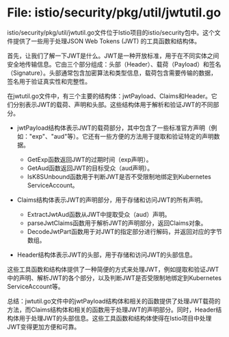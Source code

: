 # File: istio/security/pkg/util/jwtutil.go

istio/security/pkg/util/jwtutil.go文件位于Istio项目的istio/security包中。这个文件提供了一些用于处理JSON Web Tokens (JWT) 的工具函数和结构体。

首先，让我们了解一下JWT是什么。JWT是一种开放标准，用于在不同实体之间安全地传输信息。它由三个部分组成：头部（Header）、载荷（Payload）和签名（Signature）。头部通常包含加密算法和类型信息，载荷包含需要传输的数据，签名用于验证真实性和完整性。

在jwtutil.go文件中，有三个主要的结构体：jwtPayload、Claims和Header。它们分别表示JWT的载荷、声明和头部。这些结构体用于解析和验证JWT的不同部分。

- jwtPayload结构体表示JWT的载荷部分，其中包含了一些标准官方声明（例如："exp"、"aud"等）。它还有一些方便的方法用于提取和验证特定的声明数据。
  - GetExp函数返回JWT的过期时间（exp声明）。
  - GetAud函数返回JWT的目标受众（aud声明）。
  - IsK8SUnbound函数用于判断JWT是否不受限制地绑定到Kubernetes ServiceAccount。

- Claims结构体表示JWT的声明部分，用于存储和访问JWT的所有声明。
  - ExtractJwtAud函数从JWT中提取受众（aud）声明。
  - parseJwtClaims函数用于解析JWT的声明部分，返回Claims对象。
  - DecodeJwtPart函数用于对JWT的指定部分进行解码，并返回对应的字节数组。

- Header结构体表示JWT的头部，用于存储和访问JWT的头部信息。

这些工具函数和结构体提供了一种简便的方式来处理JWT，例如提取和验证JWT中的声明、解析JWT的各个部分，以及判断JWT是否受限制地绑定到Kubernetes ServiceAccount等。

总结：jwtutil.go文件中的jwtPayload结构体和相关的函数提供了处理JWT载荷的方法，而Claims结构体和相关的函数用于处理JWT的声明部分。同时，Header结构体用于处理JWT的头部信息。这些工具函数和结构体使得在Istio项目中处理JWT变得更加方便和可靠。

